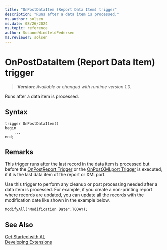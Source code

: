 ```yaml
---
title: "OnPostDataItem (Report Data Item) trigger"
description: "Runs after a data item is processed."
ms.author: solsen
ms.date: 08/26/2024
ms.topic: reference
author: SusanneWindfeldPedersen
ms.reviewer: solsen
---
```

[//]: # (START>DO_NOT_EDIT)
[//]: # (IMPORTANT:Do not edit any of the content between here and the END>DO_NOT_EDIT.)
[//]: # (Any modifications should be made in the .xml files in the ModernDev repo.)

# OnPostDataItem (Report Data Item) trigger
> **Version**: _Available or changed with runtime version 1.0._

Runs after a data item is processed.


## Syntax
```AL
trigger OnPostDataItem()
begin
    ...
end;
```



[//]: # (IMPORTANT: END>DO_NOT_EDIT)

## Remarks

This trigger runs after the last record in the data item is processed but before the [OnPostReport Trigger](../report/devenv-onpostreport-report-trigger.md) or the [OnPostXMLport Trigger](../xmlport/devenv-onpostxmlport-xmlport-trigger.md) is executed, if it is the last data item of the report or XMLport.  
  
Use this trigger to perform any cleanup or post processing needed after a data item is processed. For example, if you create a non-printing report where records are updated, you can update all the records with the modification date like shown in the example below.  
  
```AL
ModifyAll("Modification Date",TODAY);   
```  

## See Also  
[Get Started with AL](../../devenv-get-started.md)  
[Developing Extensions](../../devenv-dev-overview.md)  
